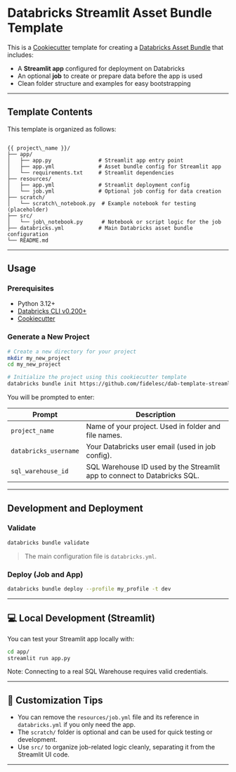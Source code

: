 # Databricks Streamlit Asset Bundle Template

This is a [Cookiecutter](https://cookiecutter.readthedocs.io/en/latest/) template for creating a [Databricks Asset Bundle](https://docs.databricks.com/en/dev-tools/bundles/index.html) that includes:

- A **Streamlit app** configured for deployment on Databricks
- An optional **job** to create or prepare data before the app is used
- Clean folder structure and examples for easy bootstrapping

---

## Template Contents

This template is organized as follows:

```

{{ project\_name }}/
├── app/
│   ├── app.py               # Streamlit app entry point
│   ├── app.yml              # Asset bundle config for Streamlit app
│   └── requirements.txt     # Streamlit dependencies
├── resources/
│   ├── app.yml              # Streamlit deployment config
│   └── job.yml              # Optional job config for data creation
├── scratch/
│   └── scratch\_notebook.py  # Example notebook for testing (placeholder)
├── src/
│   └── job\_notebook.py      # Notebook or script logic for the job
├── databricks.yml           # Main Databricks asset bundle configuration
└── README.md

````

---

## Usage

### Prerequisites

- Python 3.12+
- [Databricks CLI v0.200+](https://docs.databricks.com/en/dev-tools/cli/index.html)
- [Cookiecutter](https://cookiecutter.readthedocs.io/en/latest/installation.html)

### Generate a New Project

```bash
# Create a new directory for your project
mkdir my_new_project
cd my_new_project

# Initialize the project using this cookiecutter template
databricks bundle init https://github.com/fidelesc/dab-template-streamlit.git
````

You will be prompted to enter:

| Prompt                | Description                                                              |
| --------------------- | ------------------------------------------------------------------------ |
| `project_name`        | Name of your project. Used in folder and file names.                     |
| `databricks_username` | Your Databricks user email (used in job config).                         |
| `sql_warehouse_id`    | SQL Warehouse ID used by the Streamlit app to connect to Databricks SQL. |

---

## Development and Deployment

### Validate

```bash
databricks bundle validate
```

> The main configuration file is `databricks.yml`.

### Deploy (Job and App)

```bash
databricks bundle deploy --profile my_profile -t dev
```

---

## 💻 Local Development (Streamlit)

You can test your Streamlit app locally with:

```bash
cd app/
streamlit run app.py
```

Note: Connecting to a real SQL Warehouse requires valid credentials.

---

## 🧰 Customization Tips

* You can remove the `resources/job.yml` file and its reference in `databricks.yml` if you only need the app.
* The `scratch/` folder is optional and can be used for quick testing or development.
* Use `src/` to organize job-related logic cleanly, separating it from the Streamlit UI code.

---
